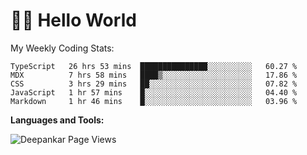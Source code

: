 # 👋🏽 Hello World 

<!--![Deepankar's github stats](https://github-readme-stats.vercel.app/api?username=Deep-Codes&count_private=true&show_icons=true&theme=radical)-->
My Weekly Coding Stats:

<!--START_SECTION:waka-->
```text
TypeScript   26 hrs 53 mins  ███████████████░░░░░░░░░░   60.27 % 
MDX          7 hrs 58 mins   ████▒░░░░░░░░░░░░░░░░░░░░   17.86 % 
CSS          3 hrs 29 mins   ██░░░░░░░░░░░░░░░░░░░░░░░   07.82 % 
JavaScript   1 hr 57 mins    █░░░░░░░░░░░░░░░░░░░░░░░░   04.40 % 
Markdown     1 hr 46 mins    █░░░░░░░░░░░░░░░░░░░░░░░░   03.96 % 
```
<!--END_SECTION:waka-->

**Languages and Tools:**



<p align="left"> <img src="https://komarev.com/ghpvc/?username=Deep-Codes&label=Views&color=blue&style=plastic" alt="Deepankar Page Views" /> </p>
